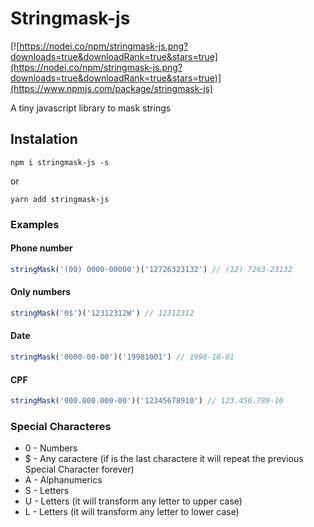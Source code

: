 # Stringmask-js

[![https://nodei.co/npm/stringmask-js.png?downloads=true&downloadRank=true&stars=true](https://nodei.co/npm/stringmask-js.png?downloads=true&downloadRank=true&stars=true)](https://www.npmjs.com/package/stringmask-js)

A tiny javascript library to mask strings

## Instalation

```
npm i stringmask-js -s
```

or

```
yarn add stringmask-js
```

### Examples

#### Phone number

```js
stringMask('(00) 0000-00000')('12726323132') // (12) 7263-23132
```

#### Only numbers

```js
stringMask('0$')('12312312W') // 12312312
```

#### Date

```js
stringMask('0000-00-00')('19981001') // 1998-10-01
```

#### CPF

```js
stringMask('000.000.000-00')('12345678910') // 123.456.789-10
```

### Special Characteres

- 0 - Numbers
- $ - Any caractere (if is the last charactere it will repeat the previous Special Character forever)
- A - Alphanumerics
- S - Letters
- U - Letters (it will transform any letter to upper case)
- L - Letters (it will transform any letter to lower case)

